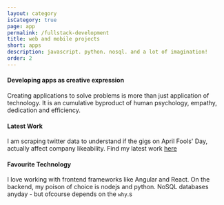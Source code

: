 ```yaml
---
layout: category
isCategory: true
page: app
permalink: /fullstack-development
title: web and mobile projects
short: apps
description: javascript. python. nosql. and a lot of imagination!
order: 2
---
```


#### Developing apps as creative expression

Creating applications to solve problems is more than just application of technology. It is an cumulative byproduct of human psychology, empathy, dedication and efficiency. 

#### Latest Work
I am scraping twitter data to understand if the gigs on April Fools' Day, actually affect company likeability. Find my latest work [here]()


#### Favourite Technology
I love working with frontend frameworks like Angular and React. On the backend, my poison of choice is nodejs and python. NoSQL databases anyday - but ofcourse depends on the `why`.s